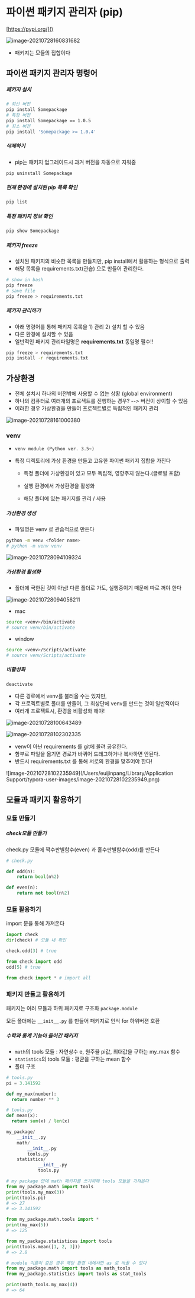 

# 파이썬 패키지 관리자 (pip)

[https://pypi.org/]()

![image-20210728160831682](PIP.assets/image-20210728160831682.png)

- 패키지는 모듈의 집합이다



## 파이썬 패키지 관리자 명령어

##### 패키지 설치

```bash
# 최신 버전
pip install Somepackage
# 특정 버전
pip install Somepackage == 1.0.5
# 최소 버전
pip install 'Somepackage >= 1.0.4'
```

##### 삭제하기

- pip는 패키지 업그레이드시 과거 버전을 자동으로 지워줌

```bash
pip uninstall Somepackage
```

##### 현재 환경에 설치된 pip 목록 확인

```bash
pip list
```

##### 특정 패키지 정보 확인

```bash
pip show Somepackage
```

##### 패키지 freeze

- 설치된 패키지의 비슷한 목록을 만들지만, pip install에서 활용하는 형식으로 출력
- 해당 목록을 requirements.txt(관습) 으로 만들어 관리한다.

```bash
# show in bash
pip freeze
# save file
pip freeze > requirements.txt
```

##### 패키지 관리하기

- 아래 명령어를 통해 패키지 목록을 1) 관리 2) 설치 할 수 있음
- 다른 환경에 설치할 수 있음
- 일반적인 패키지 관리파일명은 **requirements.txt** 동일명 필수!!

```bash
pip freeze > requirements.txt
pip install -r requirements.txt
```





## 가상환경

- 전체 설치시 하나의 버전밖에 사용할 수 없는 상황 (global environment)
- 하나의 컴퓨터로 여러개의 프로젝트를 진행하는 경우? --> 버전이 상이할 수 있음
- 이러한 경우 가상환경을 만들어 프로젝트별로 독립적인 패키지 관리



![image-20210728161000380](PIP.assets/image-20210728161000380.png)



### venv

- `venv module (Python ver. 3.5~)`

- 특정 디렉토리에 가상 환경을 만들고 고유한 파이썬 패키지 집합을 가진다

  - 특정 폴더에 가상환경이 있고 모두 독립적, 영향주지 않는다.(글로벌 포함)

  - 실행 환경에서 가상환경을 활성화

  - 해당 폴더에 있는 패키지를 관리 / 사용

    

##### 가상환경 생성

- 파일명은 venv 로 관습적으로 만든다

```bash
python -m venv <folder name>
# python -m venv venv 
```

![image-20210728094109324](/Users/euijinpang/TIL/python/PIP.assets/image-20210728094109324.png)





##### 가상환경 활성화

- 폴더에 국한된 것이 아님! 다른 폴더로 가도, 실행중이기 때문에 따로 꺼야 한다

![image-20210728094056211](/Users/euijinpang/TIL/python/PIP.assets/image-20210728094056211.png)

- mac

```bash
source <venv>/bin/activate
# source venv/bin/activate
```

- window

```bash
source <venv>/Scripts/activate
# source venv/Scripts/activate
```



##### 비활성화

```bash
deactivate
```



- 다른 경로에서 venv를 불러올 수는 있지만,
- 각 프로젝트별로 폴더를 만들어, 그 최상단에 venv를 만드는 것이 일반적이다
- 여러개 프로젝트시, 환경을 비활성화 해야!

![image-20210728100643489](/Users/euijinpang/TIL/python/PIP.assets/image-20210728100643489.png)

![image-20210728102302335](/Users/euijinpang/TIL/python/PIP.assets/image-20210728102302335.png)



- venv이 아닌 requirements 를 git에 올려 공유한다.
- 함부로 파일을 옮기면 경로가 바뀌어 드래그하거나 복사하면 안된다. 
- 반드시 requirements.txt 를 통해 서로의 환경을 맞추어야 한다!



![image-20210728102235949](/Users/euijinpang/Library/Application Support/typora-user-images/image-20210728102235949.png)



## 모듈과 패키지 활용하기

### 모듈 만들기

##### check모듈 만들기

check.py 모듈에 짝수판별함수(even) 과 홀수판별함수(odd)를 만든다

```python
# check.py

def odd(n):
	return bool(n%2)

def even(n):
	return not bool(n%2)
```

### 모듈 활용하기

import 문을 통해 가져온다

```python
import check
dir(check) # 모듈 내 확인

check.odd(3) # true
```

```python 
from check import odd
odd(5) # true

from check import * # import all
```





### 패키지 만들고 활용하기

패키지는 여러 모듈과 하위 패키지로 구조화 `package.module`

모든 폴더에는 `__init__.py` 를 만들어 패키지로 인식 for 하위버젼 호환



##### 수학과 통계 기능이 들어간 패키지

- `math`의 tools 모듈 : 자연상수 e, 원주율 pi값, 최대값을 구하는 my_max 함수
- `statistics`의 tools 모듈 : 평균을 구하는 mean 함수
- 폴더 구조

```python
# tools.py
pi = 3.141592

def my_max(number):
  return number ** 3
```

```python
# tools.py
def mean(x):
  return sum(x) / len(x)
```

```python
my_package/
	__init__.py
	math/
		__init__.py
		tools.py
	statistics/
			__init__.py
			tools.py
```

```python
# my package 안에 math 패키지를 쓰기위해 tools 모듈을 가져온다
from my_package.math import tools
print(tools.my_max(3))
print(tools.pi)
# => 27
# => 3.141592

from my_package.math.tools import *
print(my_max(5))
# => 125

from my_package.statistices import tools
print(tools.mean([1, 2, 3]))
# => 2.8

# module 이름이 같은 경우 해당 환경 내에서만 as 로 바꿀 수 있다
from my_package.math import tools as math_tools
from my_package.statistics import tools as stat_tools

print(math_tools.my_max(4))
# => 64
```



